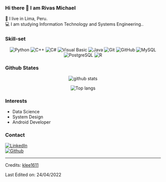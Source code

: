 ### Hi there 👋 I am Rivas Michael
:house_with_garden: I live in Lima, Peru.<br>
:computer: I am studying Information Technology and Systems Engineering..<br>

### Skill-set
<p align="center">
  <img src="https://img.shields.io/badge/Python-3776AB?style=for-the-badge&logo=python&logoColor=white" alt="Python">
  <img src="https://img.shields.io/badge/C%2B%2B-00599C?style=for-the-badge&logo=c%2B%2B&logoColor=white" alt="C++">
  <img src="https://img.shields.io/badge/C%23-00599C?style=for-the-badge&logo=c-sharp&logoColor=white" alt="C#">
  <img src="https://img.shields.io/badge/Visual%20Basic-5C2D91?style=for-the-badge&logo=visual-basic&logoColor=white" alt="Visual Basic">
  <img src="https://img.shields.io/badge/Java-007396?style=for-the-badge&logo=java&logoColor=white" alt="Java">

  <img src="https://img.shields.io/badge/git-%23F05033.svg?style=for-the-badge&logo=git&logoColor=white" alt="Git">
  <img src="https://img.shields.io/badge/GitHub-181717?style=for-the-badge&logo=github&logoColor=white" alt="GitHub">

  <img src="https://img.shields.io/badge/MySQL-00000F?style=for-the-badge&logo=mysql&logoColor=white" alt="MySQL">
  <img src="https://img.shields.io/badge/PostgreSQL-316192?style=for-the-badge&logo=postgresql&logoColor=white" alt="PostgreSQL">
  <img src="https://img.shields.io/badge/R-276DC3?style=for-the-badge&logo=r&logoColor=white" alt="R">

</p>

### Github States

<p align="center"> 
  <img src="https://github-readme-stats.vercel.app/api?username=RivasMichael&count_private=true&show_icons=true&theme=apprentice" alt="github stats"> 
</p>

<p align="center"> 
  <img src="https://github-readme-stats.vercel.app/api/top-langs/?username=RivasMichael&exclude_repo=RivasMichael.github.io&layout=compact&theme=apprentice" alt="Top langs">
</p>


### Interests
- Data Science
- System Design
- Android Developer

### Contact
<a href="https://www.linkedin.com/in/luis-taype-bba277342/" target="_blank">
  <img src="https://img.shields.io/badge/LinkedIn-0077B5?style=for-the-badge&logo=linkedin&logoColor=white" alt="LinkedIn">
</a><br>

<a href="https://github.com/RivasMichael">
  <img src="https://img.shields.io/badge/GitHub-100000?style=for-the-badge&logo=github&logoColor=white" alt="Github">
</a><br>

------
Credits: [klee1611](https://github.com/klee1611)

Last Edited on: 24/04/2022
